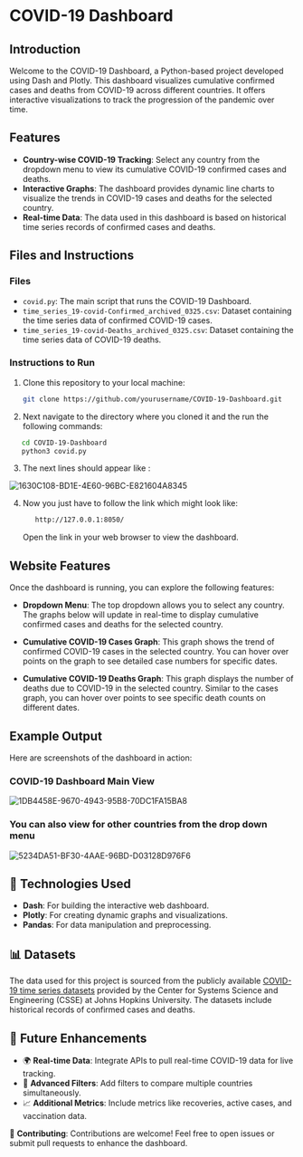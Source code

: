 # COVID-19 Dashboard

## Introduction
Welcome to the COVID-19 Dashboard, a Python-based project developed using Dash and Plotly. This dashboard visualizes cumulative confirmed cases and deaths from COVID-19 across different countries. It offers interactive visualizations to track the progression of the pandemic over time.

## Features
- **Country-wise COVID-19 Tracking**: Select any country from the dropdown menu to view its cumulative COVID-19 confirmed cases and deaths.
- **Interactive Graphs**: The dashboard provides dynamic line charts to visualize the trends in COVID-19 cases and deaths for the selected country.
- **Real-time Data**: The data used in this dashboard is based on historical time series records of confirmed cases and deaths.

## Files and Instructions

### Files
- `covid.py`: The main script that runs the COVID-19 Dashboard.
- `time_series_19-covid-Confirmed_archived_0325.csv`: Dataset containing the time series data of confirmed COVID-19 cases.
- `time_series_19-covid-Deaths_archived_0325.csv`: Dataset containing the time series data of COVID-19 deaths.

### Instructions to Run
1. Clone this repository to your local machine:
   ```bash
   git clone https://github.com/yourusername/COVID-19-Dashboard.git
   ```

2. Next navigate to the directory where you cloned it and the run the following commands:
```bash
   cd COVID-19-Dashboard
   python3 covid.py
```

3. The next lines should appear like :

![1630C108-BD1E-4E60-96BC-E821604A8345](https://github.com/user-attachments/assets/86a2f084-2de2-40f5-b984-5d98a6cc4fcf)


4. Now you just have to follow the link which might look like:
   ```bash
      http://127.0.0.1:8050/
   ```

   Open the link in your web browser to view the dashboard.

## Website Features
Once the dashboard is running, you can explore the following features:

- **Dropdown Menu**: The top dropdown allows you to select any country. The graphs below will update in real-time to display cumulative confirmed cases and deaths for the selected country.

- **Cumulative COVID-19 Cases Graph**: This graph shows the trend of confirmed COVID-19 cases in the selected country. You can hover over points on the graph to see detailed case numbers for specific dates.

- **Cumulative COVID-19 Deaths Graph**: This graph displays the number of deaths due to COVID-19 in the selected country. Similar to the cases graph, you can hover over points to see specific death counts on different dates.

## Example Output

Here are screenshots of the dashboard in action:

### COVID-19 Dashboard Main View
![1DB4458E-9670-4943-95B8-70DC1FA15BA8](https://github.com/user-attachments/assets/7771891a-b77f-4788-9ea0-fcc6d5331374)

### You can also view for other countries from the drop down menu
![5234DA51-BF30-4AAE-96BD-D03128D976F6](https://github.com/user-attachments/assets/ff67a166-433c-4541-bc26-07286b26bb49)




## 🧠 Technologies Used
- **Dash**: For building the interactive web dashboard.
- **Plotly**: For creating dynamic graphs and visualizations.
- **Pandas**: For data manipulation and preprocessing.

## 📊 Datasets
The data used for this project is sourced from the publicly available [COVID-19 time series datasets](https://github.com/CSSEGISandData/COVID-19/tree/master) provided by the Center for Systems Science and Engineering (CSSE) at Johns Hopkins University. The datasets include historical records of confirmed cases and deaths.

## 🚀 Future Enhancements
- 🌍 **Real-time Data**: Integrate APIs to pull real-time COVID-19 data for live tracking.
- 🧭 **Advanced Filters**: Add filters to compare multiple countries simultaneously.
- 📈 **Additional Metrics**: Include metrics like recoveries, active cases, and vaccination data.

🤝 **Contributing**: Contributions are welcome! Feel free to open issues or submit pull requests to enhance the dashboard.

